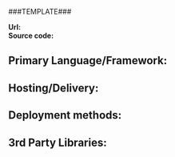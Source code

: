 ﻿###TEMPLATE###

**Url:** \
**Source code:**

## Primary Language/Framework:

## Hosting/Delivery:

## Deployment methods:

## 3rd Party Libraries:
